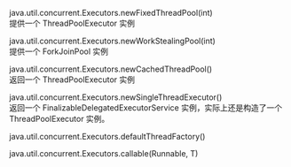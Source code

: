 
java.util.concurrent.Executors.newFixedThreadPool(int)  
提供一个 ThreadPoolExecutor 实例  

java.util.concurrent.Executors.newWorkStealingPool(int)  
提供一个 ForkJoinPool 实例  

java.util.concurrent.Executors.newCachedThreadPool()  
返回一个 ThreadPoolExecutor 实例

java.util.concurrent.Executors.newSingleThreadExecutor()  
返回一个 FinalizableDelegatedExecutorService 实例，实际上还是构造了一个 ThreadPoolExecutor 实例。  

java.util.concurrent.Executors.defaultThreadFactory()  

java.util.concurrent.Executors.callable(Runnable, T)  

